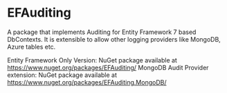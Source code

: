 # EFAuditing
A package that implements Auditing for Entity Framework 7 based DbContexts. It is extensible to allow other logging providers like MongoDB, Azure tables etc.

Entity Framework Only Version: NuGet package available at https://www.nuget.org/packages/EFAuditing/
MongoDB Audit Provider extension: NuGet package available at https://www.nuget.org/packages/EFAuditing.MongoDB/
